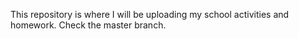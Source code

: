 This repository is where I will be uploading my school activities and homework. Check the master branch.
